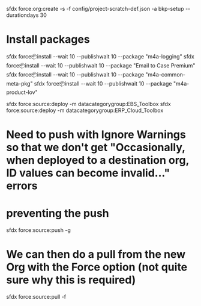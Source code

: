 sfdx force:org:create -s -f config/project-scratch-def.json -a bkp-setup --durationdays 30

# Install packages

sfdx force:package:install --wait 10 --publishwait 10 --package "m4a-logging"
sfdx force:package:install --wait 10 --publishwait 10 --package "Email to Case Premium"
sfdx force:package:install --wait 10 --publishwait 10 --package "m4a-common-meta-pkg"
sfdx force:package:install --wait 10 --publishwait 10 --package "m4a-product-lov"

 sfdx force:source:deploy -m datacategorygroup:EBS_Toolbox
 sfdx force:source:deploy -m datacategorygroup:ERP_Cloud_Toolbox
 
 # Need to push with Ignore Warnings so that we don't get "Occasionally, when deployed to a destination org, ID values can become invalid..." errors
 # preventing the push
sfdx force:source:push -g

# We can then do a pull from the new Org with the Force option (not quite sure why this is required)
sfdx force:source:pull -f